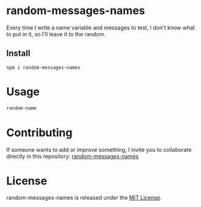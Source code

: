 # random-messages-names

Every time I write a name variable and messages to test, I don't know what to put in it, so I'll leave it to the random.

## Install

```npm
npm i random-messages-names
```

# Usage

```bash
random-name
```

# Contributing
If someone wants to add or improve something, I invite you to collaborate directly in this repository: [random-messages-names](https://github.com/MarcoMadera/random-messages-names.git)

# License
random-messages-names is released under the [MIT License](https://opensource.org/licenses/MIT).